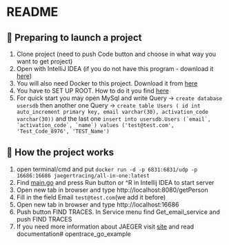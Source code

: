 # **README**

## 📀 Preparing to launch a project

1. Clone project (need to push Code button and choose in what way you want to get project)
2. Open with IntelliJ IDEA (if you do not have this program - download it [here](https://www.jetbrains.com/idea/download/#section=mac))
3. You will also need Docker to this project. Download it from [here](https://www.docker.com)
4. You have to SET UP ROOT. How to do it you find [here](https://www.jetbrains.com/help/idea/configuring-goroot-and-gopath.html)
5. For quick start you may open MySql and write Query -> `create database usersdb` then another one Query -> 
`create table Users ( id int auto_increment primary key, email varchar(30), activation_code varchar(30))`
and the last one ``insert into usersdb.Users (`email`, `activation_code`, `name`) values ('test@test.com', 'Test_Code_8976', 'TEST_Name')``


## 📌 How the project works

1. open terminal/cmd and put `docker run -d -p 6831:6831/udp -p 16686:16686 jaegertracing/all-in-one:latest`
2. Find  [main.go](main.go) and press Run button or ^R in Intellij IDEA to start server
3. Open new tab in browser and type http://localhost:8080/getPerson
4. Fill in the field Email `test@test.com`(we add it before)
5. Open new tab in browser and type http://localhost:16686
6. Push button FIND TRACES. In Service menu find Get_email_service and push FIND TRACES
7. If you need more information about JAEGER visit [site](https://www.jaegertracing.io) and read documentation# opentrace_go_example
